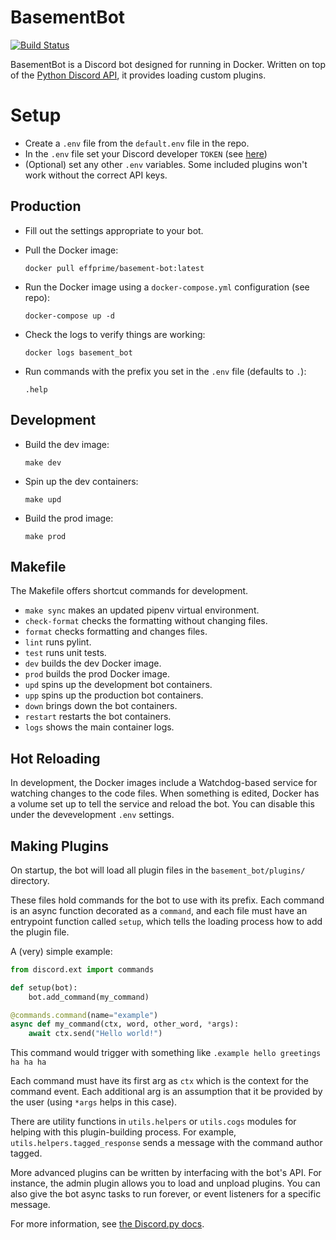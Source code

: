 # BasementBot

[![Build Status](https://travis-ci.org/effprime/BasementBot.svg?branch=master)](https://travis-ci.org/effprime/BasementBot)

BasementBot is a Discord bot designed for running in Docker. Written on top of the [Python Discord API](https://discordpy.readthedocs.io/en/latest/api.html), it provides loading custom plugins.

# Setup

* Create a `.env` file from the `default.env` file in the repo.
* In the `.env` file set your Discord developer `TOKEN` (see [here](https://discordapp.com/developers/docs/topics/oauth2))
* (Optional) set any other `.env` variables. Some included plugins won't work without the correct API keys.

## Production

* Fill out the settings appropriate to your bot.

* Pull the Docker image:
    ```
    docker pull effprime/basement-bot:latest
    ```

* Run the Docker image using a `docker-compose.yml` configuration (see repo):
    ```
    docker-compose up -d
    ```

* Check the logs to verify things are working:
    ```
    docker logs basement_bot
    ```

* Run commands with the prefix you set in the `.env` file (defaults to `.`):
    ```
    .help
    ```

## Development

* Build the dev image:
    ```
    make dev
    ```

* Spin up the dev containers:
    ```
    make upd
    ```

* Build the prod image:
    ```
    make prod
    ```

## Makefile

The Makefile offers shortcut commands for development.

* `make sync` makes an updated pipenv virtual environment.
* `check-format` checks the formatting without changing files.
* `format` checks formatting and changes files.
* `lint` runs pylint.
* `test` runs unit tests.
* `dev` builds the dev Docker image.
* `prod` builds the prod Docker image.
* `upd` spins up the development bot containers.
* `upp` spins up the production bot containers.
* `down` brings down the bot containers.
* `restart` restarts the bot containers.
* `logs` shows the main container logs.

## Hot Reloading

In development, the Docker images include a Watchdog-based service for watching changes to the code files. When something is edited, Docker has a volume set up to tell the service and reload the bot. You can disable this under the devevelopment `.env` settings.

## Making Plugins

On startup, the bot will load all plugin files in the `basement_bot/plugins/` directory. 

These files hold commands for the bot to use with its prefix. Each command is an async function decorated as a `command`, and each file must have an entrypoint function called `setup`, which tells the loading process how to add the plugin file.

A (very) simple example:

```python
from discord.ext import commands

def setup(bot):
    bot.add_command(my_command)

@commands.command(name="example")
async def my_command(ctx, word, other_word, *args):
    await ctx.send("Hello world!")
```

This command would trigger with something like `.example hello greetings ha ha ha`

Each command must have its first arg as `ctx` which is the context for the command event. Each additional arg is an assumption that it be provided by the user (using `*args` helps in this case). 

There are utility functions in `utils.helpers` or `utils.cogs` modules for helping with this plugin-building process. For example, `utils.helpers.tagged_response` sends a message with the command author tagged.

More advanced plugins can be written by interfacing with the bot's API. For instance, the admin plugin allows you to load and unpload plugins. You can also give the bot async tasks to run forever, or event listeners for a specific message.

For more information, see [the Discord.py docs](https://discordpy.readthedocs.io/en/latest/ext/commands/commands.html).